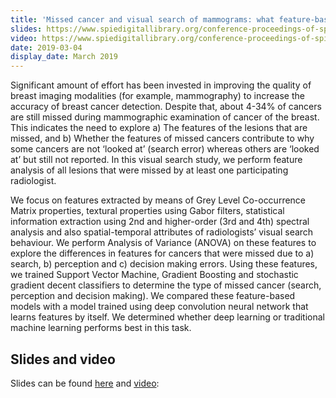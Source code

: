 ```yaml
---
title: 'Missed cancer and visual search of mammograms: what feature-based Machine Learning can tell us that deep-convolution learning cannot'
slides: https://www.spiedigitallibrary.org/conference-proceedings-of-spie/10952/1095216/Missed-cancer-and-visual-search-of-mammograms--what-feature/10.1117/12.2512539.short 
video: https://www.spiedigitallibrary.org/conference-proceedings-of-spie/10952/1095216/Missed-cancer-and-visual-search-of-mammograms--what-feature/10.1117/12.2512539.short
date: 2019-03-04
display_date: March 2019
---
```


Significant amount of effort has been invested in improving the quality of breast imaging modalities (for example, mammography) to increase the accuracy of breast cancer detection. Despite that, about 4-34% of cancers are still missed during mammographic examination of cancer of the breast. This indicates the need to explore a) The features of the lesions that are missed, and b) Whether the features of missed cancers contribute to why some cancers are not ‘looked at’ (search error) whereas others are ‘looked at’ but still not reported. In this visual search study, we perform feature analysis of all lesions that were missed by at least one participating radiologist. 

We focus on features extracted by means of Grey Level Co-occurrence Matrix properties, textural properties using Gabor filters, statistical information extraction using 2nd and higher-order (3rd and 4th) spectral analysis and also spatial-temporal attributes of radiologists’ visual search behaviour. We perform Analysis of Variance (ANOVA) on these features to explore the differences in features for cancers that were missed due to a) search, b) perception and c) decision making errors. Using these features, we trained Support Vector Machine, Gradient Boosting and stochastic gradient decent classifiers to determine the type of missed cancer (search, perception and decision making). We compared these feature-based models with a model trained using deep convolution neural network that learns features by itself. We determined whether deep learning or traditional machine learning performs best in this task.

## Slides and video

Slides can be found [here][slides] and [video][slides]: 


[slides]: https://www.spiedigitallibrary.org/conference-proceedings-of-spie/10952/1095216/Missed-cancer-and-visual-search-of-mammograms--what-feature/10.1117/12.2512539.short